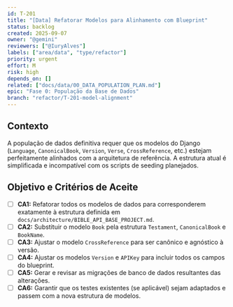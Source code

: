 ```yaml
---
id: T-201
title: "[Data] Refatorar Modelos para Alinhamento com Blueprint"
status: backlog
created: 2025-09-07
owner: "@gemini"
reviewers: ["@IuryAlves"]
labels: ["area/data", "type/refactor"]
priority: urgent
effort: M
risk: high
depends_on: []
related: ["docs/data/00_DATA_POPULATION_PLAN.md"]
epic: "Fase 0: População da Base de Dados"
branch: "refactor/T-201-model-alignment"
---
```


## Contexto
A população de dados definitiva requer que os modelos do Django (`Language`, `CanonicalBook`, `Version`, `Verse`, `CrossReference`, etc.) estejam perfeitamente alinhados com a arquitetura de referência. A estrutura atual é simplificada e incompatível com os scripts de seeding planejados.

## Objetivo e Critérios de Aceite
- [ ] **CA1:** Refatorar todos os modelos de dados para corresponderem exatamente à estrutura definida em `docs/architecture/BIBLE_API_BASE_PROJECT.md`.
- [ ] **CA2:** Substituir o modelo `Book` pela estrutura `Testament`, `CanonicalBook` e `BookName`.
- [ ] **CA3:** Ajustar o modelo `CrossReference` para ser canônico e agnóstico à versão.
- [ ] **CA4:** Ajustar os modelos `Version` e `APIKey` para incluir todos os campos do blueprint.
- [ ] **CA5:** Gerar e revisar as migrações de banco de dados resultantes das alterações.
- [ ] **CA6:** Garantir que os testes existentes (se aplicável) sejam adaptados e passem com a nova estrutura de modelos.
